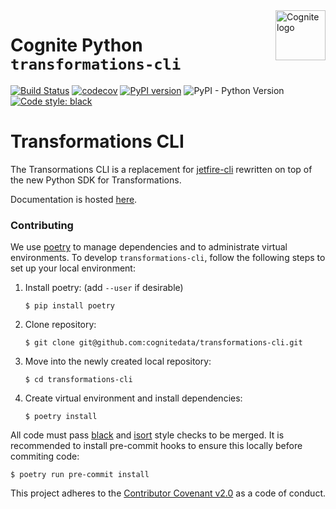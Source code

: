 <a href="https://cognite.com/">
    <img src="https://github.com/cognitedata/cognite-python-docs/blob/master/img/cognite_logo.png" alt="Cognite logo" title="Cognite" align="right" height="80" />
</a>

Cognite Python `transformations-cli`
================================
[![Build Status](https://github.com/cognitedata/transformations-cli/workflows/release/badge.svg)](https://github.com/cognitedata/transformations-cli/actions)
[![codecov](https://codecov.io/gh/cognitedata/transformations-cli/branch/master/graph/badge.svg?token=7AmVCpAh7I)](https://codecov.io/gh/cognitedata/transformations-cli)
[![PyPI version](https://badge.fury.io/py/cognite-transformations-cli.svg)](https://pypi.org/project/cognite-transformations-cli)
![PyPI - Python Version](https://img.shields.io/pypi/pyversions/cognite-transformations-cli)
[![Code style: black](https://img.shields.io/badge/code%20style-black-000000.svg)](https://github.com/ambv/black)

# Transformations CLI

The Transormations CLI is a replacement for [jetfire-cli](https://github.com/cognitedata/jetfire-cli) rewritten on top
of the new Python SDK for Transformations.

Documentation is hosted [here](https://cognite-transformations-cli.readthedocs-hosted.com/en/latest/).

### Contributing

We use [poetry](https://python-poetry.org) to manage dependencies and to administrate virtual environments. To develop
`transformations-cli`, follow the following steps to set up your local environment:

 1. Install poetry: (add `--user` if desirable)
    ```
    $ pip install poetry
    ```
 2. Clone repository:
    ```
    $ git clone git@github.com:cognitedata/transformations-cli.git
    ```
 3. Move into the newly created local repository:
    ```
    $ cd transformations-cli
    ```
 4. Create virtual environment and install dependencies:
    ```
    $ poetry install
    ```

All code must pass [black](https://github.com/ambv/black) and [isort](https://github.com/timothycrosley/isort) style
checks to be merged. It is recommended to install pre-commit hooks to ensure this locally before commiting code:

```
$ poetry run pre-commit install
```

This project adheres to the [Contributor Covenant v2.0](https://www.contributor-covenant.org/version/2/0/code_of_conduct/)
as a code of conduct.


